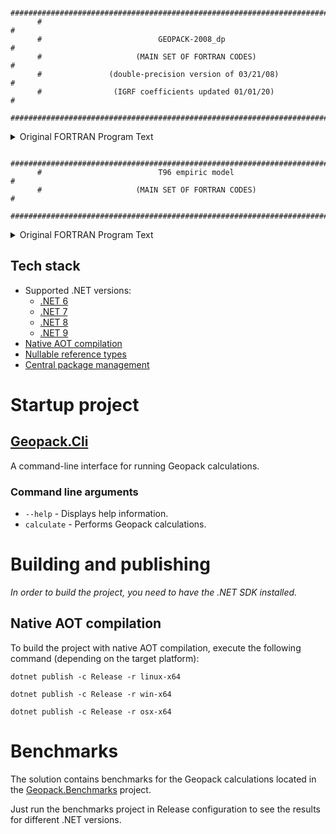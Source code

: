 
          ##########################################################################
          #                                                                        #
          #                          GEOPACK-2008_dp                               #
          #                     (MAIN SET OF FORTRAN CODES)                        #
          #               (double-precision version of 03/21/08)                   #
          #                (IGRF coefficients updated 01/01/20)                    #
          ##########################################################################
<details>
<summary>Original FORTRAN Program Text</summary>

This collection of subroutines is a result of several upgrades of the original package
written by N. A. Tsyganenko in 1978-1979.

PREFATORY NOTE TO THE VERSION OF FEBRUARY 4, 2008:

To avoid inappropriate use of obsolete subroutines from earlier versions, a suffix 08 was
added to the name of each subroutine in this release.

A possibility has been added in this version to calculate vector components in the
"Geocentric Solar Wind" (GSW) coordinate system, which, to our knowledge, was first
introduced by Hones et al., Planet. Space Sci., v.34, p.889, 1986 (aka GSWM, see Appendix,
Tsyganenko et al., JGRA, v.103(A4), p.6827, 1998). The GSW system is analogous to the
standard GSM, except that its X-axis is antiparallel to the currently observed solar wind
flow vector, rather than aligned with the Earth-Sun line. The orientation of axes in the
GSW system can be uniquely defined by specifying three components (VGSEX,VGSEY,VGSEZ) of
the solar wind velocity, and in the case of a strictly radial anti-sunward flow (VGSEY=
VGSEZ=0) the GSW system becomes identical to the standard GSM, which fact was used here
to minimize the number of subroutines in the package. To that end, instead of the special
case of the GSM coordinates, this version uses a more general GSW system, and three more
input parameters are added in the subroutine RECALC_08, the observed values (VGSEX,VGSEY,
VGSEZ) of the solar wind velocity. Invoking RECALC_08 with VGSEY=VGSEZ=0 restores the
standard (sunward) orientation of the X axis, which allows one to easily convert vectors
between GSW and GSM, as well as to/from other standard and commonly used systems. For more
details, see the documentation file GEOPACK-2008.DOC.

Another modification allows users to have more control over the procedure of field line
mapping using the subroutine TRACE_08. To that end, three new input parameters were added
in that subroutine, allowing one to set (i) an upper limit, DSMAX, on the automatically
adjusted step size, (ii) a permissible step error, ERR, and (iii) maximal length, LMAX,
of arrays where field line point coordinates are stored. Minor changes were also made in
the tracing subroutine, to make it more compact and easier for understanding, and to
prevent the algorithm from making uncontrollable large number of multiple loops in some
cases with plasmoid-like field structures.

One more subroutine, named GEODGEO_08, was added to the package, allowing one to convert
geodetic coordinates of a point in space (altitude above the Earth's WGS84 ellipsoid and
geodetic latitude) to geocentric radial distance and colatitude, and vice versa.

For a complete list of modifications made earlier in previous versions, see the
documentation file GEOPACK-2008.DOC.

</details>

          ##########################################################################
          #                          T96 empiric model                             #
          #                     (MAIN SET OF FORTRAN CODES)                        #
          ##########################################################################

<details>
<summary>Original FORTRAN Program Text</summary>

The FORTRAN source code T96_01.FOR is the last version (first release June 22,
1996, amended in July 2010 for compatibility with Intel Fortran compilers) of
a data-based model of the geomagnetospheric magnetic field with an explicitly
defined realistic magnetopause, large-scale Region 1 and 2 Birkeland current
systems, and the IMF penetration  across the boundary.

The file T96_01.FOR contains a set of 33 subroutines and functions. The first
subroutine, named T96_01, is the primary one, accepting the input values of the
solar wind pressure, Dst-index, By- and Bz-components of the interplanetary
magnetic field, the geodipole tilt angle, and GSM position of the observation
point (X,Y,Z). The subroutine returns GSM components of the external field
(i.e., the total vector of B minus the Earth's contribution).  The remaining
32 subroutines are invoked by T96_01.



The source code T96_01.FOR differs in several aspects from the previous version
T95_06.FOR (released in November 1995).

(1) The T96_01 does not include the AE-index as an input parameter.

(2) The number of terms in the ring current, tail modes, and in the shielding
fields was reduced to a necessary minimum, in order to increase the speed of the
code. The tail field is now a sum of two modes; the first one is responsible
for the near-Earth tail field and is similar to that in the previous version.
The second mode provides the asymptotic field in the far magnetotail.

(3) The way of representing the effects of the dipole tilt on the tail/ring
current field was revised:  instead of a "shear" transformation (introduced in
the T89 model), a radially dependent "space-warping" is used in this model,
which decreases tilt-induced spurious currents.

(4) The representation for the Region 2 Birkeland current field was completely
revised:  in the present version, a smooth approximation was developed for
the field inside the current layer. As a result, unphysical kinks in the Bz
profile on the nightside were eliminated.



            *******************************************
            | Users should be aware of the following. |
            *******************************************


(1) A simple linear dependence of the amplitudes of the field sources on the
SQRT(Pdyn), Dst, and the IMF-related parameter EPS=SQRT(N)*V*Bt*sin(theta/2)
was employed.  Hence, the best results should be expected near the most probable
values of the input parameters,  corresponding to the regions in the Pdyn-Dst-
ByIMF-BzIMF space with the highest density of the spacecraft measurements. For
the same reason, caution is needed in modeling situations with unusually low or
high values of these parameters: extrapolating the model too far beyond the
range of reliable approximation can lead to unrealistic results.  As a rough
estimate, the parameter values should remain within the intervals:
Pdyn:  between 0.5 and 10 nPa,
Dst:  between -100 and +20,
ByIMF and BzIMF: between -10 and +10 nT.

(2) The only parameter which controls the size of the model magnetopause is
the solar wind ram pressure Pdyn. No IMF dependence has been introduced so far
in the magnetopause shape/size.  This is planned to be done in future versions
of the model.
To facilitate using the model, we provide users with two supplementary
FORTRAN subroutines, named LOCATE and CROSSING.  The first one finds the point
on the model magnetopause which is closest to a given point of space, for any
values of the solar wind density and velocity (or, optionally, solar wind
pressure).  The second subroutine estimates the current value of the solar wind
ram pressure, based on the observed GSM position of the magnetopause at any
local time or latitude, sunward from XGSM=-60Re.

(3) In its present form, the subroutine T96_01 is compatible with new version
(April 16, 1996) of the software package GEOPACK for coordinate transformation
and line tracing, which replaces the old version and is available from the same
WWW site.

(4) This is not a "final version":  the model is supposed to be further
improved and upgraded in the future. In this regard, any kind of feedback from
the users is very important for us and will be greatly appreciated. In
particular, it is very important that any problems encountered in adapting and
using the code be reported to us as soon as possible.  Please send your
questions and comments to the address given in the end of this file.

(5) More details on the approach used in devising this model can be found in
the following publications:


      Tsyganenko, N.A. and M. Peredo, Analytical models of the magnetic field
        of disk-shaped current sheets,  J.Geophys.Res., v.99, pp.199-205, 1994.

      Tsyganenko, N.A., Modeling the Earth's magnetospheric magnetic field
        confined within a realistic magnetopause, J.Geophys.Res., v.100,
        pp.5599-5612, 1995.

      Fairfield, D.H., N.A. Tsyganenko, A.V. Usmanov, and M.V. Malkov, A large
        magnetosphere magnetic field database, J.Geophys.Res., v.99,
        pp.11319-11326, 1994.

      Tsyganenko, N.A. and D.P. Stern, Modeling the global magnetic field
        the large-scale Birkeland current systems, J.Geophys.Res., v.101,
        p.27187-27198, 1996.

      Tsyganenko, N.A., Effects of the solar wind conditions on the global
         magnetospheric configuration as deduced from data-based field
         models, in:  Proc.of 3rd International Conference on Substorms
         (ICS-3), Versailles, France, 12-17 May 1996, ESA SP-389, p.181-185,
         1996.

       (A PostScript file of the last paper, named versail.ps, can be ftp-ed
       from anonymous ftp-area at:   www-spof.gsfc.nasa.gov;   /pub/kolya)


Please send your questions, comments, and requests to:

Nikolai Tsyganenko

email:   nikolai.tsyganenko@gmail.com

</details>

## Tech stack
- Supported .NET versions:
  - [.NET 6](https://dotnet.microsoft.com/en-us/download/dotnet/6.0)
  - [.NET 7](https://dotnet.microsoft.com/en-us/download/dotnet/7.0)
  - [.NET 8](https://dotnet.microsoft.com/en-us/download/dotnet/8.0)
  - [.NET 9](https://dotnet.microsoft.com/en-us/download/dotnet/9.0)
- [Native AOT compilation](https://learn.microsoft.com/en-us/dotnet/core/deploying/native-aot/)
- [Nullable reference types](https://learn.microsoft.com/en-us/dotnet/csharp/nullable-references)
- [Central package management](https://learn.microsoft.com/en-us/nuget/consume-packages/central-package-management)

# Startup project

## [Geopack.Cli](src/Geopack.Cli/)
A command-line interface for running Geopack calculations.

### Command line arguments
- `--help` - Displays help information.
- `calculate` - Performs Geopack calculations.

# Building and publishing
_In order to build the project, you need to have the .NET SDK installed._

## Native AOT compilation
To build the project with native AOT compilation, execute the following command (depending on the target platform):

```shell
dotnet publish -c Release -r linux-x64
```
```shell
dotnet publish -c Release -r win-x64
```
```shell
dotnet publish -c Release -r osx-x64
```

# Benchmarks
The solution contains benchmarks for the Geopack calculations located in the [Geopack.Benchmarks](benchmarks/AuroraScienceHub.Geopack.Benchmarks/) project.

Just run the benchmarks project in Release configuration to see the results for different .NET versions.
